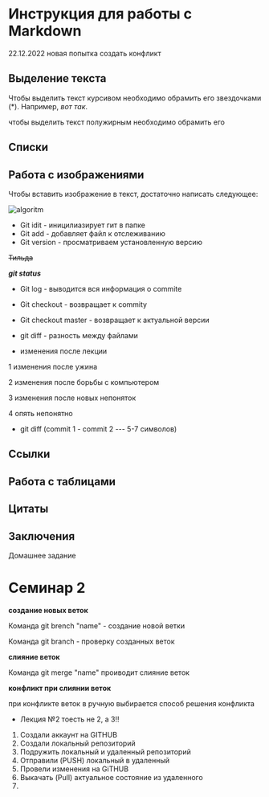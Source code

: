   # Инструкция для работы с Markdown
  22.12.2022
 новая попытка создать конфликт
  ## Выделение текста

  Чтобы выделить текст курсивом 
  необходимо обрамить его звездочками
  (*). Например, *вот так*.

  чтобы выделить текст полужирным
 необходимо обрамить его 

  ## Списки

 ## Работа с изображениями

 Чтобы вставить изображение в текст, 
 достаточно написать следующее:

![algoritm](18.png)

 * Git idit - иницилиазирует гит в папке
* Git add - добавляет файл к отслеживанию
* Git version - просматриваем установленную версию
 
~~Тильда~~

***git status***
 
* Git log - выводится вся информация о commite
* Git checkout - возвращает к commity
* Git checkout master - возвращает к актуальной версии
* git diff - разность между файлами
 
* изменения после лекции

 1 изменения после ужина
 
 2 изменения после борьбы с компьютером
 
3 изменения после новых непоняток 

4 опять непонятно

* git diff (commit 1 - commit 2 --- 5-7 символов)

 ## Ссылки

 ## Работа с таблицами

 ## Цитаты

 ## Заключения


 Домашнее задание


   # Семинар 2 #

__создание новых веток__

Команда git brench "name" - создание новой ветки

Команда git branch - проверку созданных веток

__слияние веток__

Команда git merge "name" проиводит слияние веток


__конфликт при слиянии веток__

при конфликте веток в ручную выбирается способ решения конфликта


 * Лекция №2
тоесть не 2, а 3!!

1. Cоздали аккаунт на GITHUB
2. Создали локальный репозиторий
3. Подружить локальный и удаленный репозиторий
4. Отправили (PUSH) локальный в удаленный
5. Провели изменения на GiTHUB
6. Выкачать (Pull) актуальное состояние из удаленного
7. 